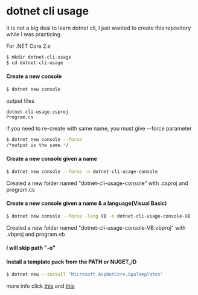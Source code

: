 # dotnet cli usage
It is not a big deal to learn dotnet cli, I just wanted to create this repository while I was practicing.

For .NET Core 2.x

```sh
$ mkdir dotnet-cli-usage 
$ cd dotnet-cli-usage
```

#### Create a new console
```sh
$ dotnet new console
```
output files
```
dotnet-cli-usage.csproj
Program.cs
``` 
if you need to re-create with same name, you must give --force parameter
```sh
$ dotnet new console --force
/*output is the same.*/    
```

#### Create a new console given a name 
```sh
$ dotnet new console --force -n dotnet-cli-usage-console
```
Created a new folder named "dotnet-cli-usage-console" with .csproj and program.cs


#### Create a new console given a name & a language(Visual Basic)
```sh
$ dotnet new console --force -lang VB -n dotnet-cli-usage-console-VB
```
Created a new folder named "dotnet-cli-usage-console-VB.vbproj" with .vbproj and program.vb

#### I will skip path "-o"

#### Install a template pack from the PATH or NUGET_ID
```sh
$ dotnet new --install "Microsoft.AspNetCore.SpaTemplates"
```
more info click [this](https://docs.microsoft.com/en-us/dotnet/core/tools/custom-templates) and [this](https://blogs.msdn.microsoft.com/dotnet/2017/04/02/how-to-create-your-own-templates-for-dotnet-new/)
